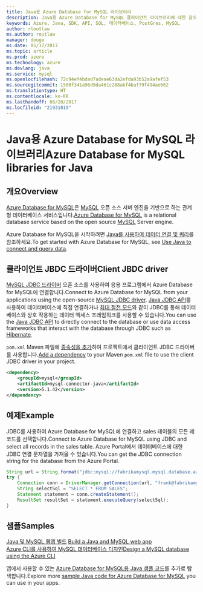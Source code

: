 ```yaml
---
title: Java용 Azure Database for MySQL 라이브러리
description: Java용 Azure Database for MySQL 클라이언트 라이브러리에 대한 참조 설명서
keywords: Azure, Java, SDK, API, SQL, 데이터베이스, PostGres, MySQL
author: rloutlaw
ms.author: routlaw
manager: douge
ms.date: 05/17/2017
ms.topic: article
ms.prod: azure
ms.technology: azure
ms.devlang: java
ms.service: mysql
ms.openlocfilehash: 72c94ef4bdad7adeae63da2efda93b52a9afef53
ms.sourcegitcommit: 1500f341a96d9da461c288abf4baf79f494ae662
ms.translationtype: HT
ms.contentlocale: ko-KR
ms.lasthandoff: 08/28/2017
ms.locfileid: "21931019"
---
```

# <a name="azure-database-for-mysql-libraries-for-java"></a><span data-ttu-id="3fe5e-104">Java용 Azure Database for MySQL 라이브러리</span><span class="sxs-lookup"><span data-stu-id="3fe5e-104">Azure Database for MySQL libraries for Java</span></span>

## <a name="overview"></a><span data-ttu-id="3fe5e-105">개요</span><span class="sxs-lookup"><span data-stu-id="3fe5e-105">Overview</span></span>

<span data-ttu-id="3fe5e-106">[Azure Database for MySQL](/azure/sql-database/sql-database-technical-overview)은 [MySQL](https://www.mysql.com/) 오픈 소스 서버 엔진을 기반으로 하는 관계형 데이터베이스 서비스입니다.</span><span class="sxs-lookup"><span data-stu-id="3fe5e-106">[Azure Database for MySQL](/azure/sql-database/sql-database-technical-overview) is a relational database service based on the open source [MySQL](https://www.mysql.com/) Server engine.</span></span> 

<span data-ttu-id="3fe5e-107">Azure Database for MySQL을 시작하려면 [Java를 사용하여 데이터 연결 및 쿼리](/azure/mysql/connect-java)를 참조하세요.</span><span class="sxs-lookup"><span data-stu-id="3fe5e-107">To get started with Azure Database for MySQL, see [Use Java to connect and query data](/azure/mysql/connect-java).</span></span>

## <a name="client-jbdc-driver"></a><span data-ttu-id="3fe5e-108">클라이언트 JBDC 드라이버</span><span class="sxs-lookup"><span data-stu-id="3fe5e-108">Client JBDC driver</span></span>

<span data-ttu-id="3fe5e-109">[MySQL JDBC 드라이버](https://dev.mysql.com/downloads/connector/j/) 오픈 소스를 사용하여 응용 프로그램에서 Azure Database for MySQL에 연결합니다.</span><span class="sxs-lookup"><span data-stu-id="3fe5e-109">Connect to Azure Database for MySQL from your applications using the open-source [MySQL JDBC driver](https://dev.mysql.com/downloads/connector/j/).</span></span> <span data-ttu-id="3fe5e-110">[Java JDBC API](https://docs.oracle.com/javase/8/docs/technotes/guides/jdbc/)를 사용하여 데이터베이스에 직접 연결하거나 [최대 절전 모드](http://hibernate.org/)와 같이 JDBC를 통해 데이터베이스와 상호 작용하는 데이터 액세스 프레임워크를 사용할 수 있습니다.</span><span class="sxs-lookup"><span data-stu-id="3fe5e-110">You can use the [Java JDBC API](https://docs.oracle.com/javase/8/docs/technotes/guides/jdbc/) to directly connect to the database or use data access frameworks that interact with the database through JDBC such as [Hibernate](http://hibernate.org/).</span></span>

<span data-ttu-id="3fe5e-111">`pom.xml` Maven 파일에 [종속성을 추가](https://maven.apache.org/guides/getting-started/index.html#How_do_I_use_external_dependencies)하여 프로젝트에서 클라이언트 JDBC 드라이버를 사용합니다.</span><span class="sxs-lookup"><span data-stu-id="3fe5e-111">[Add a dependency](https://maven.apache.org/guides/getting-started/index.html#How_do_I_use_external_dependencies) to your Maven `pom.xml` file to use the client JDBC driver in your project.</span></span>  

```XML
<dependency>
    <groupId>mysql</groupId>
    <artifactId>mysql-connector-java</artifactId>
    <version>5.1.42</version>
</dependency>
```   

## <a name="example"></a><span data-ttu-id="3fe5e-112">예제</span><span class="sxs-lookup"><span data-stu-id="3fe5e-112">Example</span></span>

<span data-ttu-id="3fe5e-113">JDBC를 사용하여 Azure Database for MySQL에 연결하고 sales 테이블의 모든 레코드를 선택합니다.</span><span class="sxs-lookup"><span data-stu-id="3fe5e-113">Connect to Azure Database for MySQL using JDBC and select all records in the sales table.</span></span> <span data-ttu-id="3fe5e-114">Azure Portal에서 데이터베이스에 대한 JDBC 연결 문자열을 가져올 수 있습니다.</span><span class="sxs-lookup"><span data-stu-id="3fe5e-114">You can get the JDBC connection string for the database from the Azure Portal.</span></span>

```java
String url = String.format("jdbc:mysql://fabrikamysql.mysql.database.azure.com:3306/fabrikamdb?verifyServerCertificate=true&useSSL=true&requireSSL=false");
try {
    Connection conn = DriverManager.getConnection(url, "frank@fabrikamysql", "aBcDeFgHiJkL");
    String selectSql = "SELECT * FROM SALES";
    Statement statement = conn.createStatement();
    ResultSet resultSet = statement.executeQuery(selectSql);
}
```

## <a name="samples"></a><span data-ttu-id="3fe5e-115">샘플</span><span class="sxs-lookup"><span data-stu-id="3fe5e-115">Samples</span></span>

<span data-ttu-id="3fe5e-116">[Java 및 MySQL 웹앱 빌드](/azure/app-service-web/app-service-web-tutorial-java-mysql) </span><span class="sxs-lookup"><span data-stu-id="3fe5e-116">[Build a Java and MySQL web app](/azure/app-service-web/app-service-web-tutorial-java-mysql) </span></span>  
[<span data-ttu-id="3fe5e-117">Azure CLI를 사용하여 MySQL 데이터베이스 디자인</span><span class="sxs-lookup"><span data-stu-id="3fe5e-117">Design a MySQL database using the Azure CLI</span></span>](/azure/mysql/tutorial-design-database-using-cli)   

<span data-ttu-id="3fe5e-118">앱에서 사용할 수 있는 [Azure Database for MySQL용 Java 샘플 코드](https://azure.microsoft.com/resources/samples/?platform=java&term=mysql)를 추가로 탐색합니다.</span><span class="sxs-lookup"><span data-stu-id="3fe5e-118">Explore more [sample Java code for Azure Database for MySQL](https://azure.microsoft.com/resources/samples/?platform=java&term=mysql) you can use in your apps.</span></span>
